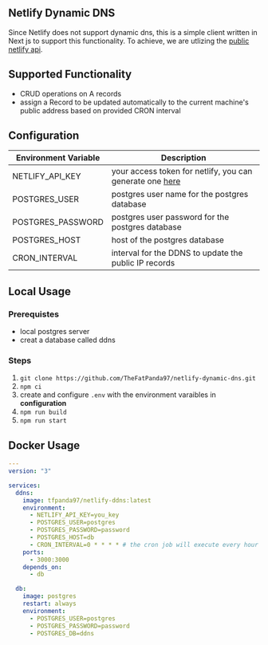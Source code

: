 ## Netlify Dynamic DNS
Since Netlify does not support dynamic dns, this is a simple client written in Next js to support this functionality. To achieve, we are utlizing the [public netlify api](https://open-api.netlify.com/).

## Supported Functionality
- CRUD operations on A records
- assign a Record to be updated automatically to the current machine's public address based on provided CRON interval

## Configuration
| Environment Variable | Description                                                                                           |
|----------------------|-------------------------------------------------------------------------------------------------------|
| NETLIFY_API_KEY      | your access token for netlify, you can generate one [here](https://app.netlify.com/user/applications) |
| POSTGRES_USER        | postgres user name for the postgres database                                                          |
| POSTGRES_PASSWORD    | postgres user password for the postgres database                                                      |
| POSTGRES_HOST        | host of the postgres database                                                                         |
| CRON_INTERVAL        | interval for the DDNS to update the public IP records                                                 |

## Local Usage
### Prerequistes
- local postgres server
- creat a database called ddns

### Steps
1. `git clone https://github.com/TheFatPanda97/netlify-dynamic-dns.git`
2. `npm ci`
3. create and configure `.env` with the environment varaibles in **configuration**
4. `npm run build`
5. `npm run start`

## Docker Usage
```yml
---
version: "3"

services:
  ddns:
    image: tfpanda97/netlify-ddns:latest
    environment:
      - NETLIFY_API_KEY=you_key
      - POSTGRES_USER=postgres
      - POSTGRES_PASSWORD=password
      - POSTGRES_HOST=db
      - CRON_INTERVAL=0 * * * * # the cron job will execute every hour to update the indicated records to be the public ip address of the host machine
    ports:
      - 3000:3000
    depends_on:
      - db

  db:
    image: postgres
    restart: always
    environment:
      - POSTGRES_USER=postgres
      - POSTGRES_PASSWORD=password
      - POSTGRES_DB=ddns

```

